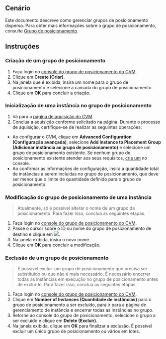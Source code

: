 ## Cenário
Este documento descreve como gerenciar grupos de posicionamento disperso. Para obter mais informações sobre o grupo de posicionamento, consulte [Grupo de posicionamento](https://intl.cloud.tencent.com/document/product/213/15486).

## Instruções
### Criação de um grupo de posicionamento

1. Faça login no [console do grupo de posicionamento do CVM](https://console.cloud.tencent.com/cvm/ps).
2. Clique em **Create (Criar)**.
3. Na janela que é exibida, insira um nome para o grupo de posicionamento e selecione a camada do grupo de posicionamento.
4. Clique em **OK** para concluir a criação.

### Inicialização de uma instância no grupo de posicionamento
1. Vá para a [página de aquisição do CVM](https://buy.cloud.tencent.com/?tab=custom&step=1&devPayMode=hourly&regionId=33&instanceType=SA2.SMALL1&bandwidthType=TRAFFIC_POSTPAID_BY_HOUR).
2. Conclua a aquisição conforme solicitado na página.
Durante o processo de aquisição, certifique-se de realizar as seguintes operações:
 - Ao configurar o CVM, clique em **Advanced Configuration (Configuração avançada)**, selecione **Add Instance to Placement Group (Adicionar instância ao grupo de posicionamento)** e selecione um grupo de posicionamento existente.
 Se nenhum grupo de posicionamento existente atender aos seus requisitos, [crie um](https://console.cloud.tencent.com/cvm/ps?regionId=1) no console.
 - Ao confirmar as informações de configuração, insira a quantidade total de instâncias a serem incluídas no grupo de posicionamento, que deve ser menor que o limite de quantidade definido para o grupo de posicionamento.


### Modificação do grupo de posicionamento de uma instância
> Atualmente, só é possível alterar o nome de um grupo de posicionamento. Para fazer isso, conclua as seguintes etapas.
>
1. Faça login no [console do grupo de posicionamento do CVM](https://console.cloud.tencent.com/cvm/ps).
2. Passe o cursor sobre o ID ou nome do grupo de posicionamento de destino e clique em <img src="https://main.qcloudimg.com/raw/beb5eae230dc169f7274bda7a19a5aa6.png" style="margin: 0;"></img>.
3. Na janela exibida, insira o novo nome.
4. Clique em **OK** para concluir a modificação.

### Exclusão de um grupo de posicionamento
> É possível excluir um grupo de posicionamento que precisa ser substituído ou que não é mais necessário. É necessário encerrar todas as instâncias em execução no grupo de posicionamento antes de excluí-lo. Para fazer isso, conclua as seguintes etapas.
>
1. Faça login no [console do grupo de posicionamento do CVM](https://console.cloud.tencent.com/cvm/ps).
2. Clique em **Number of Instances (Quantidade de instâncias)** para o grupo de posicionamento a ser excluído, para ir para a página de gerenciamento de instância e encerrar todas as instâncias no grupo.
3. Retorne ao console do grupo de posicionamento, selecione o grupo a ser excluído e clique em **Delete (Excluir)**.
6. Na janela exibida, clique em **OK** para finalizar a exclusão.
É possível excluir um único grupo de posicionamento ou vários em lotes.
